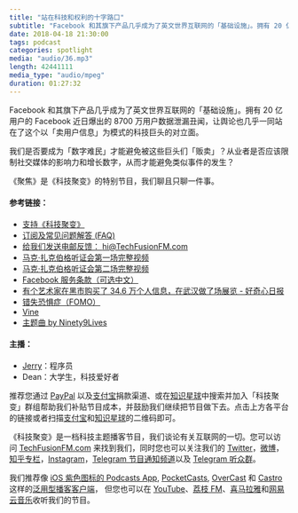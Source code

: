 ```yaml
---
title: "站在科技和权利的十字路口"
subtitle: "Facebook 和其旗下产品几乎成为了英文世界互联网的「基础设施」。拥有 20 亿用户的 Facebook 近日爆出的 8700 万用户数据泄漏丑闻，让舆论也几乎一同站在了这个以「卖用户信息」为模式的科技巨头的对立面。我们是否要成为「数字难民」才能避免被这些巨头们「贩卖」？从业者是否应该限制社交媒体的影响力和增长数字，从而才能避免类似事件的发生？"
date: 2018-04-18 21:30:00
tags: podcast
categories: spotlight
media: "audio/36.mp3"
length: 42441111 
media_type: "audio/mpeg"
duration: 01:27:32
---
```


Facebook 和其旗下产品几乎成为了英文世界互联网的「基础设施」。拥有 20 亿用户的 Facebook 近日爆出的 8700 万用户数据泄漏丑闻，让舆论也几乎一同站在了这个以「卖用户信息」为模式的科技巨头的对立面。

我们是否要成为「数字难民」才能避免被这些巨头们「贩卖」？从业者是否应该限制社交媒体的影响力和增长数字，从而才能避免类似事件的发生？

《聚焦》是《科技聚变》的特别节目，我们聊且只聊一件事。

#### 参考链接：

- [支持《科技聚变》](https://techfusionfm.com/donate)
- [订阅及常见问题解答 (FAQ)](https://techfusionfm.com/faq)
- [给我们发送电邮反馈： hi@TechFusionFM.com](mailto:hi@techfusionfm.com)
- [马克·扎克伯格听证会第一场完整视频](https://www.youtube.com/watch?v=cyJosQBtzsw)
- [马克·扎克伯格听证会第二场完整视频](https://www.youtube.com/watch?v=_Te_LKt5DpY)
- [Facebook 服务条款（可选中文）](https://www.facebook.com/terms.php/)
- [有个艺术家在黑市购买了 34.6 万个人信息，在武汉做了场展览 - 好奇心日报](https://www.qdaily.com/articles/51908.html)
- [错失恐惧症（FOMO）](https://zh.wikipedia.org/wiki/错失恐惧症)
- [Vine](https://vine.co)
- [主题曲 by Ninety9Lives](http://99l.tv/BleedingThroughYU)

#### 主播：

- [Jerry](https://twitter.com/jerryfzhang)：程序员
- Dean：大学生，科技爱好者

推荐您通过 [PayPal](https://paypal.me/techfusionfm/5) 以及[支付宝](HTTPS://QR.ALIPAY.COM/FKX09288AJOENI0MVZXM12)捐款渠道、或在[知识星球](https://www.xiaomiquan.com)中搜索并加入「科技聚变」群组帮助我们补贴节目成本，并鼓励我们继续把节目做下去。点击上方各平台的链接或者扫描[支付宝](https://techfusionfm.com/images/QR.JPG)和[知识星球](https://t.zsxq.com/IEmEM3f)的二维码即可。

《科技聚变》是一档科技主题播客节目，我们谈论有关互联网的一切。您可以访问 [TechFusionFM.com](https://TechFusionFM.com) 来找到我们，同时您也可以关注我们的 [Twitter](http://twitter.com/TechFusionFM)，[微博](http://weibo.com/TechFusionFM)，[知乎专栏](https://zhuanlan.zhihu.com/TechFusion)，[Instagram](http://instagram.com/TechFusionFM)，[Telegram 节目通知频道](https://t.me/TechFusionFM)以及 [Telegram 听众群](https://t.me/TechFusionChat)。

我们推荐像 [iOS 紫色图标的 Podcasts App](https://itunes.apple.com/cn/podcast/id1202658654), [PocketCasts](http://pca.st/podcast/28fcd200-cc7c-0134-10da-25324e2a541d), [OverCast](https://overcast.fm) 和 [Castro](http://supertop.co/castro/) 这样的[泛用型播客客户端](https://techfusionfm.com/faq)， 但您也可以在 [YouTube](https://www.youtube.com/channel/UC6uvHf21Tjm5lepw6P2Ki-Q)、[荔枝 FM](https://www.lizhi.fm/1494013/)、[喜马拉雅](http://www.ximalaya.com/72456289/album/6648521)和[网易云音乐](http://music.163.com/#/djradio?id=347498120)收听我们的节目。
